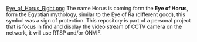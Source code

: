 

[Eye_of_Horus_Right.png](Eye_of_Horus_Right.png)
The name Horus is coming form the **Eye of Horus**, form the Egyptian mythology, similar to the Eye of Ra (different good), this symbol was a sign of protection.
This repository is part of a personal project that is focus in find and display the video stream of CCTV camera on the network, it  will use RTSP and/or ONVIF.